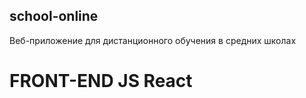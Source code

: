 ## school-online
Веб-приложение для дистанционного обучения в средних школах

# FRONT-END  JS React
